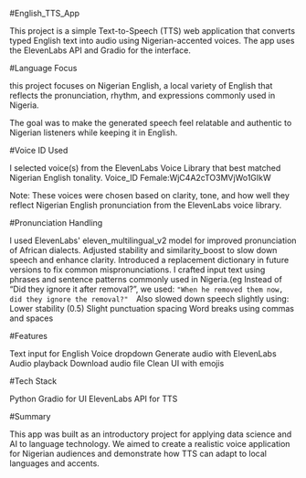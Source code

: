  #English_TTS_App 

This project is a simple Text-to-Speech (TTS) web application that converts typed English text into audio using Nigerian-accented voices. The app uses the ElevenLabs API and Gradio for the interface.


 #Language Focus
 
this project focuses on Nigerian English, a local variety of English that reflects the pronunciation, rhythm, and expressions commonly used in Nigeria. 

The goal was to make the generated speech feel relatable and authentic to Nigerian listeners while keeping it in English.


 #Voice ID Used
 
I selected voice(s) from the ElevenLabs Voice Library that best matched Nigerian English tonality.
Voice_ID Female:WjC4A2cTO3MVjWo1GIkW

 Note: These voices were chosen based on clarity, tone, and how well they reflect Nigerian English pronunciation from the ElevenLabs voice library.


 #Pronunciation Handling
 
I used ElevenLabs' eleven_multilingual_v2 model for improved pronunciation of African dialects.
Adjusted stability and similarity_boost to slow down speech and enhance clarity.
Introduced a replacement dictionary in future versions to fix common mispronunciations.
I crafted input text using phrases and sentence patterns commonly used in Nigeria.(eg  Instead of “Did they ignore it after removal?”, we used: 
   `"When he removed them now, did they ignore the removal?" 
`Also slowed down speech slightly using:
Lower stability (0.5)
Slight punctuation spacing
Word breaks using commas and spaces

#Features

Text input for English
Voice dropdown
Generate audio with ElevenLabs
Audio playback
Download audio file
Clean UI with emojis

#Tech Stack

Python
Gradio for UI
ElevenLabs API for TTS

 #Summary

This app was built as an introductory project for applying data science and AI to language technology. We aimed to create a realistic voice application for Nigerian audiences and demonstrate how TTS can adapt to local languages and accents.
